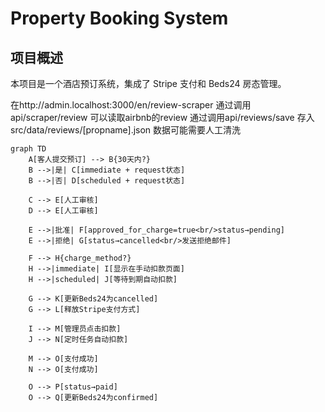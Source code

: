 # Property Booking System

## 项目概述

本项目是一个酒店预订系统，集成了 Stripe 支付和 Beds24 房态管理。

在http://admin.localhost:3000/en/review-scraper
通过调用api/scraper/review 可以读取airbnb的review
通过调用api/reviews/save 存入src/data/reviews/[propname].json
数据可能需要人工清洗


```mermaid
graph TD
    A[客人提交预订] --> B{30天内?}
    B -->|是| C[immediate + request状态]
    B -->|否| D[scheduled + request状态]
    
    C --> E[人工审核]
    D --> E[人工审核]
    
    E -->|批准| F[approved_for_charge=true<br/>status→pending]
    E -->|拒绝| G[status→cancelled<br/>发送拒绝邮件]
    
    F --> H{charge_method?}
    H -->|immediate| I[显示在手动扣款页面]
    H -->|scheduled| J[等待到期自动扣款]
    
    G --> K[更新Beds24为cancelled]
    G --> L[释放Stripe支付方式]
    
    I --> M[管理员点击扣款]
    J --> N[定时任务自动扣款]
    
    M --> O[支付成功]
    N --> O[支付成功]
    
    O --> P[status→paid]
    O --> Q[更新Beds24为confirmed]